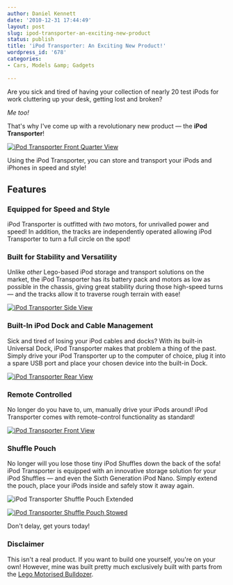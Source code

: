 ```yaml
---
author: Daniel Kennett
date: '2010-12-31 17:44:49'
layout: post
slug: ipod-transporter-an-exciting-new-product
status: publish
title: 'iPod Transporter: An Exciting New Product!'
wordpress_id: '678'
categories:
- Cars, Models &amp; Gadgets
  
---
```


Are you sick and tired of having your collection of nearly 20 test iPods
for work cluttering up your desk, getting lost and broken?

*Me too!*

That's why I've come up with a revolutionary new product — the **iPod
Transporter**!

[![iPod Transporter Front Quarter View](http://farm6.static.flickr.com/5245/5309420645_9c22e54dd2_z.jpg)](http://www.flickr.com/photos/24169642@N06/5309420645 "View 'iPod Transporter Front Quarter View' on Flickr.com")

Using the iPod Transporter, you can store and transport your iPods and
iPhones in speed and style!

## Features

### Equipped for Speed and Style

iPod Transporter is outfitted with *two* motors, for unrivalled power
and speed! In addition, the tracks are independently operated allowing
iPod Transporter to turn a full circle on the spot!

### Built for Stability and Versatility

Unlike *other* Lego-based iPod storage and transport solutions on the
market, the iPod Transporter has its battery pack and motors as low as
possible in the chassis, giving great stability during those high-speed
turns — and the tracks allow it to traverse rough terrain with ease!

[![iPod Transporter Side View](http://farm6.static.flickr.com/5201/5309419785_781142feaf_z.jpg)](http://www.flickr.com/photos/24169642@N06/5309419785 "View 'iPod Transporter Side View' on Flickr.com")

### Built-In iPod Dock and Cable Management

Sick and tired of losing your iPod cables and docks? With its built-in
Universal Dock, iPod Transporter makes that problem a thing of the past.
Simply drive your iPod Transporter up to the computer of choice, plug it
into a spare USB port and place your chosen device into the built-in
Dock.

[![iPod Transporter Rear View](http://farm6.static.flickr.com/5242/5310008546_dae9a12eff_z.jpg)](http://www.flickr.com/photos/24169642@N06/5310008546 "View 'iPod Transporter Rear View' on Flickr.com")

### Remote Controlled

No longer do you have to, um, manually drive your iPods around! iPod
Transporter comes with remote-control functionality as standard!

[![iPod Transporter Front View](http://farm6.static.flickr.com/5006/5310009194_7879ef7474_z.jpg)](http://www.flickr.com/photos/24169642@N06/5310009194 "View 'iPod Transporter Front View' on Flickr.com")

### Shuffle Pouch

No longer will you lose those tiny iPod Shuffles down the back of the
sofa! iPod Transporter is equipped with an innovative storage solution
for your iPod Shuffles — and even the Sixth Generation iPod Nano. Simply
extend the pouch, place your iPods inside and safely stow it away again.

![iPod Transporter Shuffle Pouch Extended](http://farm6.static.flickr.com/5209/5310010856_05f36cf9b8_z.jpg)[](http://www.flickr.com/photos/24169642@N06/5309421373 "View 'iPod Transporter Shuffle Pouch Stowed' on Flickr.com")

[![iPod Transporter Shuffle Pouch Stowed](http://farm6.static.flickr.com/5125/5309421373_0169f006d7_z.jpg)](http://www.flickr.com/photos/24169642@N06/5309421373 "View 'iPod Transporter Shuffle Pouch Stowed' on Flickr.com")

Don't delay, get yours today!

### Disclaimer

This isn't a real product. If you want to build one yourself, you're on
your own! However, mine was built pretty much exclusively built with
parts from the [Lego Motorised Bulldozer](http://shop.lego.com/product/?p=8275).
